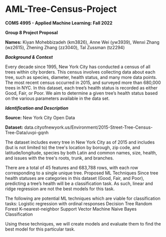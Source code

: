 # AML-Tree-Census-Project

**COMS 4995 - Applied Machine Learning: Fall 2022**

**Group 8 Project Proposal**

**Names:** 
Kiyan Mohebbizadeh (km3826), Anne Wei (yw3939), Wenxi Zhang (wz2615), Zhening Zhang (zz3040), Tal Zussman (tz2294)

***Background & Context***

Every decade since 1995, New York City has conducted a census of all trees within city borders. This census involves collecting data about each tree, such as species, diameter, health status, and many more data points. The most recent census occurred in 2015, and surveyed more than 680,000 trees in NYC. In this dataset, each tree’s health status is recorded as either Good, Fair, or Poor. We aim to determine a given tree’s health status based on the various parameters available in the data set.

***Identification and Description***

**Source:**
New York City Open Data

**Dataset:**
data.cityofnewyork.us/Environment/2015-Street-Tree-Census-Tree-Data/uvpi-gqnh

The dataset includes every tree in New York City as of 2015 and includes (but is not limited to) the tree's location by borough, zip code, and latitude/longitude, species by both Latin and common names, size, health, and issues with the tree's roots, trunk, and branches.

There are a total of 45 features and 683,788 rows, with each row corresponding to a single unique tree.
Proposed ML Techniques
Since tree health statuses are categories in this dataset (Good, Fair, and Poor), predicting a tree’s health will be a classification task. As such, linear and ridge regression are not the best models for this task.

The following are potential ML techniques which are viable for classification tasks:
Logistic regression with ordinal responses 
Decision Tree
Random Forest
K-nearest-neighbor
Support Vector Machine
Naive Bayes Classification

Using these techniques, we will create models and evaluate them to find the best model for this particular task.
